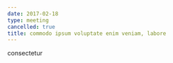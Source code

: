 ```yaml
---
date: 2017-02-18
type: meeting
cancelled: true
title: commodo ipsum voluptate enim veniam, labore
---
```

consectetur